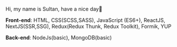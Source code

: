 Hi, my name is Sultan, have a nice day👋

 __Front-end__:
HTML, CSS(SCSS,SASS), JavaScript (ES6+), ReactJS, NextJS(SSR,SSG), Redux(Redux Thunk, Redux Toolkit), Formik, YUP

 __Back-end__: NodeJs(basic), MongoDB(basic)






